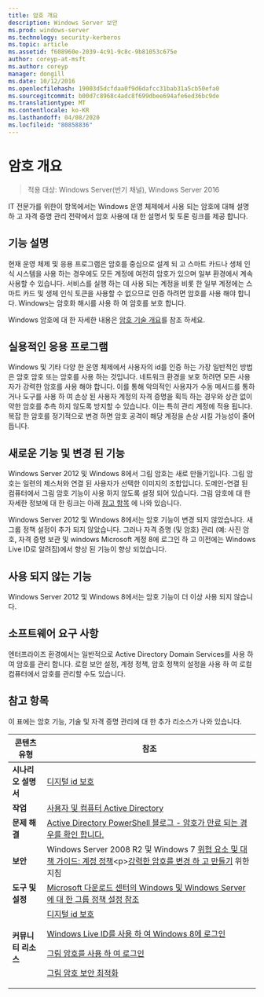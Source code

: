 ```yaml
---
title: 암호 개요
description: Windows Server 보안
ms.prod: windows-server
ms.technology: security-kerberos
ms.topic: article
ms.assetid: f608960e-2039-4c91-9c8c-9b81053c675e
author: coreyp-at-msft
ms.author: coreyp
manager: dongill
ms.date: 10/12/2016
ms.openlocfilehash: 19003d5dcfdaa0f9d6dafcc31bab31a5cb50efa0
ms.sourcegitcommit: b00d7c8968c4adc8f699dbee694afe6ed36bc9de
ms.translationtype: MT
ms.contentlocale: ko-KR
ms.lasthandoff: 04/08/2020
ms.locfileid: "80858836"
---
```

# <a name="passwords-overview"></a>암호 개요

>적용 대상: Windows Server(반기 채널), Windows Server 2016

IT 전문가를 위한이 항목에서는 Windows 운영 체제에서 사용 되는 암호에 대해 설명 하 고 자격 증명 관리 전략에서 암호 사용에 대 한 설명서 및 토론 링크를 제공 합니다.

## <a name="feature-description"></a><a name="BKMK_OVER"></a>기능 설명
현재 운영 체제 및 응용 프로그램은 암호를 중심으로 설계 되 고 스마트 카드나 생체 인식 시스템을 사용 하는 경우에도 모든 계정에 여전히 암호가 있으며 일부 환경에서 계속 사용할 수 있습니다. 서비스를 실행 하는 데 사용 되는 계정을 비롯 한 일부 계정에는 스마트 카드 및 생체 인식 토큰을 사용할 수 없으므로 인증 하려면 암호를 사용 해야 합니다. Windows는 암호화 해시를 사용 하 여 암호를 보호 합니다.

Windows 암호에 대 한 자세한 내용은 [암호 기술 개요](https://technet.microsoft.com/library/hh994558(WS.10).aspx)를 참조 하세요.

## <a name="practical-applications"></a><a name="BKMK_APP"></a>실용적인 응용 프로그램
Windows 및 기타 다양 한 운영 체제에서 사용자의 id를 인증 하는 가장 일반적인 방법은 암호 암호 또는 암호를 사용 하는 것입니다. 네트워크 환경을 보호 하려면 모든 사용자가 강력한 암호를 사용 해야 합니다. 이를 통해 악의적인 사용자가 수동 메서드를 통하거나 도구를 사용 하 여 손상 된 사용자 계정의 자격 증명을 획득 하는 경우와 상관 없이 약한 암호를 추측 하지 않도록 방지할 수 있습니다. 이는 특히 관리 계정에 적용 됩니다. 복잡 한 암호를 정기적으로 변경 하면 암호 공격이 해당 계정을 손상 시킬 가능성이 줄어듭니다.

## <a name="new-and-changed-functionality"></a><a name="BKMK_NEW"></a>새로운 기능 및 변경 된 기능
Windows Server 2012 및 Windows 8에서 그림 암호는 새로 만들기입니다. 그림 암호는 일련의 제스처와 연결 된 사용자가 선택한 이미지의 조합입니다. 도메인\-연결 된 컴퓨터에서 그림 암호 기능이 사용 하지 않도록 설정 되어 있습니다. 그림 암호에 대 한 자세한 정보에 대 한 링크는 아래 [참고 항목](#BKMK_LINKS) 에 나와 있습니다.

Windows Server 2012 및 Windows 8에서는 암호 기능이 변경 되지 않았습니다. 새 그룹 정책 설정이 추가 되지 않았습니다. 그러나 자격 증명 \(및 암호\) 관리 (예: 사진 암호, 자격 증명 보관 및 windows Microsoft 계정 8에 로그인 하 고 이전에는 Windows Live ID로 알려짐)에서 향상 된 기능이 향상 되었습니다.

## <a name="deprecated-functionality"></a><a name="BKMK_DEP"></a>사용 되지 않는 기능
Windows Server 2012 및 Windows 8에서는 암호 기능이 더 이상 사용 되지 않습니다.

## <a name="software-requirements"></a><a name="BKMK_SOFT"></a>소프트웨어 요구 사항
엔터프라이즈 환경에서는 일반적으로 Active Directory Domain Services를 사용 하 여 암호를 관리 합니다. 로컬 보안 설정, 계정 정책, 암호 정책의 설정을 사용 하 여 로컬 컴퓨터에서 암호를 관리할 수도 있습니다.

## <a name="see-also"></a><a name="BKMK_LINKS"></a>참고 항목
이 표에는 암호 기능, 기술 및 자격 증명 관리에 대 한 추가 리소스가 나와 있습니다.

|콘텐츠 유형|참조|
|--------|-------|
|**시나리오 설명서**|[디지털 id 보호](https://blogs.msdn.com/b/b8/archive/2011/12/14/protecting-your-digital-identity.aspx)|
|**작업**|[사용자 및 컴퓨터 Active Directory](https://technet.microsoft.com/library/cc754217.aspx)|
|**문제 해결**|[Active Directory PowerShell 블로그 \- 암호가 만료 되는 경우를 확인 합니다.](https://blogs.msdn.com/b/adpowershell/archive/2010/08/09/9970198.aspx)|
|**보안**| Windows Server 2008 R2 및 Windows 7 [위협 요소 및 대책 가이드: 계정 정책](https://technet.microsoft.com/library/hh125920(v=ws.10).aspx)<p>[강력한 암호를 변경 하 고 만들기](https://www.microsoft.com/security/online-privacy/passwords-create.aspx) 위한 지침|
|**도구 및 설정**|[Microsoft 다운로드 센터의 Windows 및 Windows Server에 대 한 그룹 정책 설정 참조](https://www.microsoft.com/download/en/details.aspx?amp;displaylang=en&displaylang=en&id=25250)|
|**커뮤니티 리소스**|[디지털 id 보호](https://blogs.msdn.com/b/b8/archive/2011/12/14/protecting-your-digital-identity.aspx)<p>[Windows Live ID를 사용 하 여 Windows 8에 로그인](https://blogs.msdn.com/b/b8/archive/2011/09/26/signing-in-to-windows-8-with-a-windows-live-id.aspx)<p>[그림 암호를 사용 하 여 로그인](https://blogs.msdn.com/b/b8/archive/2011/12/16/signing-in-with-a-picture-password.aspx)<p>[그림 암호 보안 최적화](https://blogs.msdn.com/b/b8/archive/2011/12/19/optimizing-picture-password-security.aspx)|


